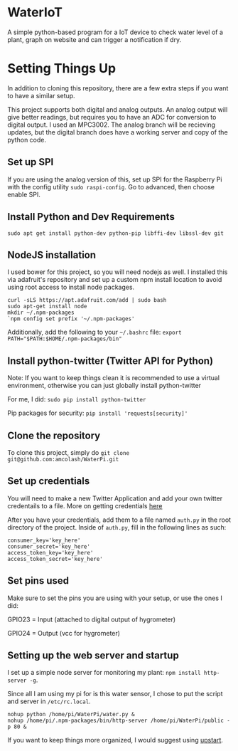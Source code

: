 # WaterIoT
A simple python-based program for a IoT device to check water level of a plant, graph on website and can trigger a notification if dry.

# Setting Things Up
In addition to cloning this repository, there are a few extra steps if you want to have a similar setup.

This project supports both digital and analog outputs. An analog output will give better readings, but requires you to have an ADC for conversion to digital output. I used an MPC3002. The analog branch will be recieving updates, but the digital branch does have a working server and copy of the python code.

## Set up SPI
If you are using the analog version of this, set up SPI for the Raspberry Pi with the config utility `sudo raspi-config`. Go to advanced, then choose enable SPI.

## Install Python and Dev Requirements
`sudo apt get install python-dev python-pip libffi-dev libssl-dev git`

## NodeJS installation
I used bower for this project, so you will need nodejs as well. I installed this via adafruit's repository and set up a custom npm install location to avoid using root access to install node packages.
```
curl -sLS https://apt.adafruit.com/add | sudo bash
sudo apt-get install node
mkdir ~/.npm-packages
`npm config set prefix '~/.npm-packages'
```

Additionally, add the following to your `~/.bashrc` file: `export PATH="$PATH:$HOME/.npm-packages/bin"`

## Install python-twitter (Twitter API for Python)
Note: If you want to keep things clean it is recommended to use a virtual environment, otherwise you can just globally install python-twitter

For me, I did: `sudo pip install python-twitter`

Pip packages for security: `pip install 'requests[security]'`

## Clone the repository
To clone this project, simply do `git clone git@github.com:amcolash/WaterPi.git`

## Set up credentials
You will need to make a new Twitter Application and add your own twitter credentails to a file. More on getting credentials [here](https://dev.twitter.com/oauth/overview/application-owner-access-tokens)

After you have your credentials, add them to a file named `auth.py` in the root directory of the project. Inside of `auth.py`, fill in the following lines as such:

```
consumer_key='key_here'
consumer_secret='key_here'
access_token_key='key_here'
access_token_secret='key_here'
```

## Set pins used
Make sure to set the pins you are using with your setup, or use the ones I did:

GPIO23 = Input (attached to digital output of hygrometer)

GPIO24 = Output (vcc for hygrometer)

## Setting up the web server and startup
I set up a simple node server for monitoring my plant: `npm install http-server -g`.

Since all I am using my pi for is this water sensor, I chose to put the script and server in `/etc/rc.local`.

```
nohup python /home/pi/WaterPi/water.py &
nohup /home/pi/.npm-packages/bin/http-server /home/pi/WaterPi/public -p 80 &
```

If you want to keep things more organized, I would suggest using [upstart](http://upstart.ubuntu.com/getting-started.html).

